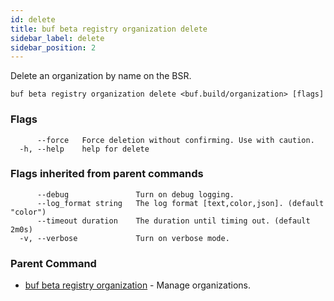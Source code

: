 ```yaml
---
id: delete
title: buf beta registry organization delete
sidebar_label: delete
sidebar_position: 2
---
```

Delete an organization by name on the BSR.

```
buf beta registry organization delete <buf.build/organization> [flags]
```

### Flags

```
      --force   Force deletion without confirming. Use with caution.
  -h, --help    help for delete
```

### Flags inherited from parent commands

```
      --debug               Turn on debug logging.
      --log_format string   The log format [text,color,json]. (default "color")
      --timeout duration    The duration until timing out. (default 2m0s)
  -v, --verbose             Turn on verbose mode.
```

### Parent Command

* [buf beta registry organization](index)	 - Manage organizations.
